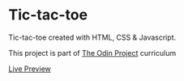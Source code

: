 # Tic-tac-toe

Tic-tac-toe created with HTML, CSS & Javascript.

This project is part of [The Odin Project](https://www.theodinproject.com/) curriculum

[Live Preview](https://sojip.github.io/tic-tac-toe/)
